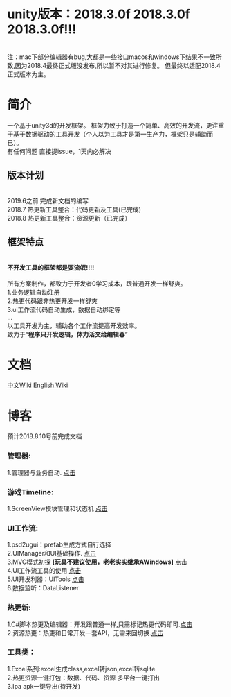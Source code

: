 # unity版本：2018.3.0f  2018.3.0f  2018.3.0f!!!
<br>注：mac下部分编辑器有bug,大都是一些接口macos和windows下结果不一致所致,因为2018.4最终正式版没发布,所以暂不对其进行修复。
但最终以适配2018.4正式版本为主。
# 简介
一个基于unity3d的开发框架。
框架力致于打造一个简单、高效的开发流，更注重于基于数据驱动的工具开发（个人以为工具才是第一生产力，框架只是辅助而已）。
<br>有任何问题 直接提issue，1天内必解决
## 版本计划
<br> 2019.6之前 完成新文档的编写
<br> 2018.7 热更新工具整合：代码更新及工具(已完成)
<br> 2018.8 热更新工具整合：资源更新（已完成）
## 框架特点
  <br>**不开发工具的框架都是耍流氓!!!!**<br>
  <br>所有方案制作，都致力于开发者0学习成本，跟普通开发一样舒爽。
  <br>1.业务逻辑自动注册
  <br>2.热更代码跟非热更开发一样舒爽
  <br>3.ui工作流代码自动生成，数据自动绑定等
  <br> ...
  <br> 以工具开发为主，辅助各个工作流提高开发效率。
  <br> 致力于“**程序只开发逻辑，体力活交给编辑器**”
# 文档
 [中文Wiki](https://github.com/yimengfan/BDFramework.Core/wiki)
 [English Wiki](http://www.nekosang.com)
# 博客
预计2018.8.10号前完成文档
### 管理器:
1.管理器与业务自动.            [点击](https://zhuanlan.zhihu.com/p/40751037)
### 游戏Timeline:
1.ScreenView模块管理和状态机   [点击](https://zhuanlan.zhihu.com/p/40755348)
### UI工作流:
1.psd2ugui：prefab生成方式自行选择
<br>2.UIManager和UI基础操作.   [点击](https://zhuanlan.zhihu.com/p/40766519)
<br>3.MVC模式初探  **[玩具不建议使用，老老实实继承AWindows]** [点击](https://zhuanlan.zhihu.com/p/40772076)
<br>4.UI工作流工具的使用        [点击](https://zhuanlan.zhihu.com/p/40941129)
<br>5.UI开发利器：UITools      [点击](https://zhuanlan.zhihu.com/p/41062357)
<br>6.数据监听：DataListener
### 热更新:
1.C#脚本热更及编辑器：开发跟普通一样,只需标记热更代码即可.[点击](https://zhuanlan.zhihu.com/p/41070384)
<br>2.资源热更：热更和日常开发一套API，无需来回切换.[点击](https://zhuanlan.zhihu.com/p/50362920)

### 工具类：
1.Excel系列:excel生成class,excel转json,excel转sqlite
<br>2.热更资源一键打包：数据、代码、资源 多平台一键打出
<br>3.Ipa apk一键导出(待开发)
